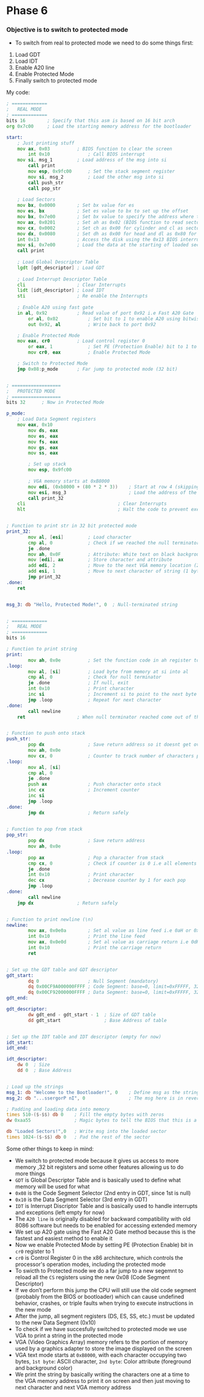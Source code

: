 # Phase 6

### Objective is to switch to protected mode

- To switch from real to protected mode we need to do some things first:
1. Load GDT
2. Load IDT
3. Enable A20 line
4. Enable Protected Mode
5. Finally switch to protected mode

My code:

```asm
; =============
;   REAL MODE
; =============
bits 16        ; Specify that this asm is based on 16 bit arch
org 0x7c00     ; Load the starting memory address for the bootloader

start:    
	; Just printing stuff
	mov ax, 0x03          ; BIOS function to clear the screen
        int 0x10              ; Call BIOS interrupt
	mov si, msg_1         ; Load address of the msg into si
        call print                
        mov esp, 0x9fc00      ; Set the stack segment register
        mov si, msg_2         ; Load the other msg into si
        call push_str       
        call pop_str          
	
	; Load Sectors
	mov bx, 0x0000        ; Set bx value for es
	mov es, bx            ; Set es value to bx to set up the offset
	mov bx, 0x7e00        ; Set bx value to specify the address where the sector will be loaded 
	mov ax, 0x0201        ; Set ah as 0x02 (BIOS function to read sectors) and al as 0x01 to load 1 sector
	mov cx, 0x0002        ; Set ch as 0x00 for cylinder and cl as sector number 0x02
	mov dx, 0x0080        ; Set dh as 0x00 for head and dl as 0x80 for C drive number
	int 0x13              ; Access the disk using the 0x13 BIOS interrupt
	mov si, 0x7e00        ; Load the data at the starting of loaded sector into si
	call print
	
	; Load Global Descriptor Table
	lgdt [gdt_descriptor] ; Load GDT
	
	; Load Interrupt Descriptor Table
	cli                   ; Clear Interrupts
	lidt [idt_descriptor] ; Load IDT
	sti                   ; Re enable the Interrupts
	
	; Enable A20 using fast gate
	in al, 0x92           ; Read value of port 0x92 i.e Fast A20 Gate
        or al, 0x02           ; Set bit to 1 to enable A20 using bitwise OR operation
        out 0x92, al          ; Write back to port 0x92

	; Enable Protected Mode
	mov eax, cr0          ; Load control register 0
        or eax, 1             ; Set PE (Protection Enable) bit to 1 to enable protected mode
        mov cr0, eax          ; Enable Protected Mode

	; Switch to Protected Mode
	jmp 0x08:p_mode       ; Far jump to protected mode (32 bit) 


; ==================
;   PROTECTED MODE
; ==================
bits 32      ; Now in Protected Mode

p_mode:
	; Load Data Segment registers
	mov eax, 0x10          
    	mov ds, eax
    	mov es, eax
    	mov fs, eax
    	mov gs, eax
    	mov ss, eax

    	; Set up stack
    	mov esp, 0x9fc00  
        
        ; VGA memory starts at 0xB8000
        mov edi, (0xb8000 + (80 * 2 * 3))    ; Start at row 4 (skipping 3 rows of 16-bit mode text)
        mov esi, msg_3                       ; Load the address of the string
        call print_32
	cli                                  ; Clear Interrupts	
	hlt                                  ; Halt the code to prevent executing random memory


; Function to print str in 32 bit protected mode
print_32:
    	mov al, [esi]         ; Load character
        cmp al, 0             ; Check if we reached the null terminator
        je .done              
        mov ah, 0x0F          ; Attribute: White text on black background
        mov [edi], ax         ; Store character and attribute
        add edi, 2            ; Move to the next VGA memory location (2 bytes per char: char + color)
        add esi, 1            ; Move to next character of string (1 byte per char)
        jmp print_32          
.done:
	ret


msg_3: db "Hello, Protected Mode!", 0  ; Null-terminated string


; =============
;   REAL MODE
; =============
bits 16

; Function to print string
print:                        
        mov ah, 0x0e          ; Set the function code in ah register to print
.loop:
        mov al, [si]          ; Load byte from memory at si into al
        cmp al, 0             ; Check for null terminator
        je .done              ; If null, exit
        int 0x10              ; Print character
        inc si                ; Increment si to point to the next byte
        jmp .loop             ; Repeat for next character
.done:
        call newline
	ret                   ; When null terminator reached come out of the function


; Function to push onto stack
push_str:                     
        pop dx                ; Save return address so it doesnt get overwritten on pushing
        mov ah, 0x0e        
        mov cx, 0             ; Counter to track number of characters pushed
.loop:
        mov al, [si]         
        cmp al, 0            
        je .done            
        push ax               ; Push character onto stack
        inc cx                ; Increment counter
        inc si               
        jmp .loop           
.done:
        jmp dx                ; Return safely
          

; Function to pop from stack
pop_str:                      
        pop dx                ; Save return address
        mov ah, 0x0e           
.loop:
        pop ax                ; Pop a character from stack
        cmp cx, 0             ; Check if counter is 0 i.e all elements have been popped
        je .done           
        int 0x10              ; Print character
        dec cx                ; Decrease counter by 1 for each pop
        jmp .loop             
.done:
        call newline
	jmp dx                ; Return safely        


; Function to print newline (\n)
newline:                      
        mov ax, 0x0e0a        ; Set al value as line feed i.e 0aH or 0x0a 
        int 0x10              ; Print the line feed
        mov ax, 0x0e0d        ; Set al value as carriage return i.e 0dH or 0x0d
        int 0x10              ; Print the carriage return 
        ret


; Set up the GDT table and GDT descriptor
gdt_start:
        dq 0                  ; Null Segment (mandatory)
        dq 0x00CF9A000000FFFF ; Code Segment: base=0, limit=0xFFFFF, 32-bit, executable
        dq 0x00CF92000000FFFF ; Data Segment: base=0, limit=0xFFFFF, 32-bit, read/write
gdt_end:

gdt_descriptor:
        dw gdt_end - gdt_start - 1  ; Size of GDT table
        dd gdt_start                ; Base Address of table


; Set up the IDT table and IDT descriptor (empty for now)
idt_start:
idt_end:

idt_descriptor:
	dw 0  ; Size
	dd 0  ; Base Address


; Load up the strings	
msg_1: db "Welcome to the Bootloader!", 0    ; Define msg as the string followed by the null byte for terminating
msg_2: db "...ssergorP nI", 0                ; The msg here is in reverse as we are printing from stack that follows LIFO

; Padding and loading data into memory 
times 510-($-$$) db 0    ; Fill the empty bytes with zeros
dw 0xaa55                ; Magic bytes to tell the BIOS that this is a bootloader

db "Loaded Sectors!",0   ; Write msg into the loaded sector
times 1024-($-$$) db 0   ; Pad the rest of the sector
```

Some other things to keep in mind:
- We switch to protected mode because it gives us access to more memory ,32 bit registers and some other features allowing us to do more things
- `GDT` is Global Descriptor Table and is basically used to define what memory will be used for what
- `0x08` is the Code Segment Selector (2nd entry in GDT, since 1st is null)
- `0x10` is the Data Segment Selector (3rd entry in GDT)
- `IDT` is Interrupt Discriptor Table and is basically used to handle interrupts and exceptions (left empty for now)
- The `A20 line` is originally disabled for backward compatibility with old 8086 software but needs to be enabled for accessing extended memory
- We set up A20 gate using the Fast A20 Gate method because this is the fastest and easiest method to enable it
- Now we enable Protected Mode by setting PE (Protection Enable) bit in `cr0` register to 1
- `cr0` is Control Register 0 in the x86 architecture, which controls the processor's operation modes, including the protected mode
- To swicth to Protected mode we do a far jump to a new segemnt to reload all the `CS` registers using the new 0x08 (Code Segment Descriptor)
- If we don’t perform this jump the CPU will still use the old code segment (probably from the BIOS or bootloader) which can cause undefined behavior, crashes, or triple faults when trying to execute instructions in the new mode
- After the jump, all segment registers (DS, ES, SS, etc.) must be updated to the new Data Segment (0x10)
- To check if we have succesfully switched to protected mode we use VGA to print a string in the protected mode
- VGA (Video Graphics Array) memory refers to the portion of memory used by a graphics adapter to store the image displayed on the screen
- VGA text mode starts at `0xB8000`, with each character occupying two bytes, `1st byte`: ASCII character, `2nd byte`: Color attribute (foreground and background color)
- We print the string by basically writing the characters one at a time to the VGA memory address to print it on screen and then just moving to next character and next VGA memory address
